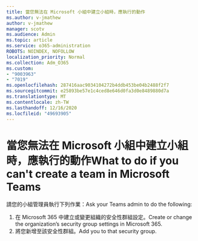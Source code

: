 ```yaml
---
title: 當您無法在 Microsoft 小組中建立小組時，應執行的動作
ms.author: v-jmathew
author: v-jmathew
manager: scotv
ms.audience: Admin
ms.topic: article
ms.service: o365-administration
ROBOTS: NOINDEX, NOFOLLOW
localization_priority: Normal
ms.collection: Adm_O365
ms.custom:
- "9003963"
- "7019"
ms.openlocfilehash: 287416aac9034104272b4ddb453be04b2488f2f7
ms.sourcegitcommit: e25893be57e1c4ced8e646d0fa3d0e8489880d7a
ms.translationtype: MT
ms.contentlocale: zh-TW
ms.lasthandoff: 12/16/2020
ms.locfileid: "49693905"
---
```

# <a name="what-to-do-if-you-cant-create-a-team-in-microsoft-teams"></a><span data-ttu-id="ec418-102">當您無法在 Microsoft 小組中建立小組時，應執行的動作</span><span class="sxs-lookup"><span data-stu-id="ec418-102">What to do if you can't create a team in Microsoft Teams</span></span>

<span data-ttu-id="ec418-103">請您的小組管理員執行下列作業：</span><span class="sxs-lookup"><span data-stu-id="ec418-103">Ask your Teams admin to do the following:</span></span>

1. <span data-ttu-id="ec418-104">在 Microsoft 365 中建立或變更組織的安全性群組設定。</span><span class="sxs-lookup"><span data-stu-id="ec418-104">Create or change the organization’s security group settings in Microsoft 365.</span></span>
2. <span data-ttu-id="ec418-105">將您新增至該安全性群組。</span><span class="sxs-lookup"><span data-stu-id="ec418-105">Add you to that security group.</span></span>
